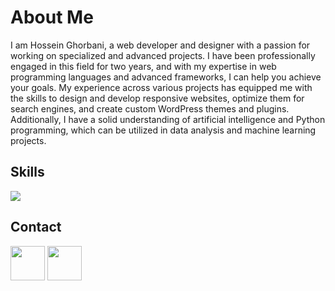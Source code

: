 <div>
 <h1>About Me</h1>
 <p>I am Hossein Ghorbani, a web developer and designer with a passion for working on specialized and advanced projects. I have been professionally engaged in this field for two years, and with my expertise in web programming languages and advanced frameworks, I can help you achieve your goals. My experience across various projects has equipped me with the skills to design and develop responsive websites, optimize them for search engines, and create custom WordPress themes and plugins. Additionally, I have a solid understanding of artificial intelligence and Python programming, which can be utilized in data analysis and machine learning projects.</p>
 </div>

<div>
<h2>Skills</h3>
<img src='https://skillicons.dev/icons?i=py,aiscript,opencv,cmake,js,html,css,bootstrap&perline=4' />
</div>

<div>
 <h2>Contact</h2>
<a href="https://t.me/nicot_10"><img src="https://icons.veryicon.com/png/System/Captiva/web%20telegram.png" width="55" height="55" ></a>
<a href="https://hosseingh1068@gmail.com"><img src="https://encrypted-tbn0.gstatic.com/images?q=tbn:ANd9GcS_Nh0tcdBDKbnm-WHbks1egOCKd9XNnb0uNw&s" width="55" height="55" ></a>

</div>
